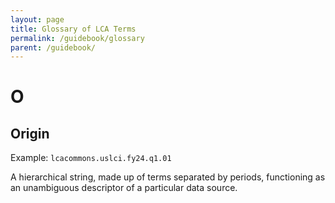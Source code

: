 ```yaml
---
layout: page
title: Glossary of LCA Terms
permalink: /guidebook/glossary
parent: /guidebook/
---
```


# O

## Origin

Example: `lcacommons.uslci.fy24.q1.01`

A hierarchical string, made up of terms separated by periods, functioning as an unambiguous descriptor of a
particular data source.  
